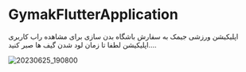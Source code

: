 # GymakFlutterApplication
اپلیکیشن ورزشی جیمک به سفارش باشگاه بدن سازی
برای مشاهده راب کاربری اپلیکیشن لطفا تا زمان لود شدن گیف ها صبر کنید....


![20230625_190800](https://github.com/Ghazal-Jamalzadeh/GymakFlutterApplication/assets/85625209/e38c5c99-c65a-4b91-a627-e869b637abb6)






